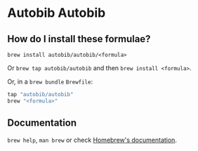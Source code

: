 # Autobib Autobib

## How do I install these formulae?

`brew install autobib/autobib/<formula>`

Or `brew tap autobib/autobib` and then `brew install <formula>`.

Or, in a `brew bundle` `Brewfile`:

```ruby
tap "autobib/autobib"
brew "<formula>"
```

## Documentation

`brew help`, `man brew` or check [Homebrew's documentation](https://docs.brew.sh).
